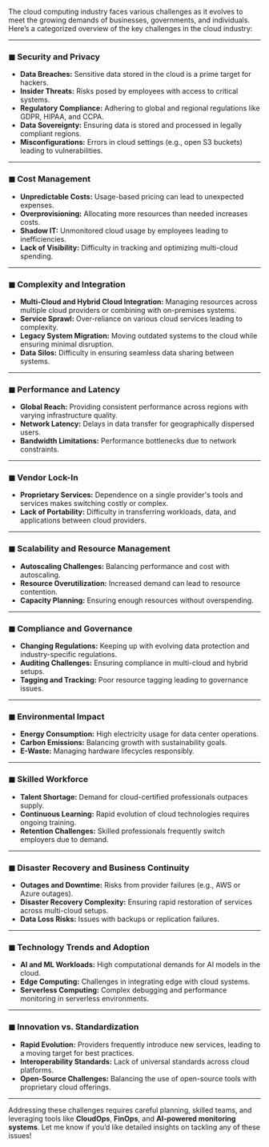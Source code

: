 The cloud computing industry faces various challenges as it evolves to meet the growing demands of businesses, governments, and individuals. Here’s a categorized overview of the key challenges in the cloud industry:

---

### ◼ **Security and Privacy**
- **Data Breaches:** Sensitive data stored in the cloud is a prime target for hackers.
- **Insider Threats:** Risks posed by employees with access to critical systems.
- **Regulatory Compliance:** Adhering to global and regional regulations like GDPR, HIPAA, and CCPA.
- **Data Sovereignty:** Ensuring data is stored and processed in legally compliant regions.
- **Misconfigurations:** Errors in cloud settings (e.g., open S3 buckets) leading to vulnerabilities.

---

### ◼ **Cost Management**
- **Unpredictable Costs:** Usage-based pricing can lead to unexpected expenses.
- **Overprovisioning:** Allocating more resources than needed increases costs.
- **Shadow IT:** Unmonitored cloud usage by employees leading to inefficiencies.
- **Lack of Visibility:** Difficulty in tracking and optimizing multi-cloud spending.

---

### ◼ **Complexity and Integration**
- **Multi-Cloud and Hybrid Cloud Integration:** Managing resources across multiple cloud providers or combining with on-premises systems.
- **Service Sprawl:** Over-reliance on various cloud services leading to complexity.
- **Legacy System Migration:** Moving outdated systems to the cloud while ensuring minimal disruption.
- **Data Silos:** Difficulty in ensuring seamless data sharing between systems.

---

### ◼ **Performance and Latency**
- **Global Reach:** Providing consistent performance across regions with varying infrastructure quality.
- **Network Latency:** Delays in data transfer for geographically dispersed users.
- **Bandwidth Limitations:** Performance bottlenecks due to network constraints.

---

### ◼ **Vendor Lock-In**
- **Proprietary Services:** Dependence on a single provider's tools and services makes switching costly or complex.
- **Lack of Portability:** Difficulty in transferring workloads, data, and applications between cloud providers.

---

### ◼ **Scalability and Resource Management**
- **Autoscaling Challenges:** Balancing performance and cost with autoscaling.
- **Resource Overutilization:** Increased demand can lead to resource contention.
- **Capacity Planning:** Ensuring enough resources without overspending.

---

### ◼ **Compliance and Governance**
- **Changing Regulations:** Keeping up with evolving data protection and industry-specific regulations.
- **Auditing Challenges:** Ensuring compliance in multi-cloud and hybrid setups.
- **Tagging and Tracking:** Poor resource tagging leading to governance issues.

---

### ◼ **Environmental Impact**
- **Energy Consumption:** High electricity usage for data center operations.
- **Carbon Emissions:** Balancing growth with sustainability goals.
- **E-Waste:** Managing hardware lifecycles responsibly.

---

### ◼ **Skilled Workforce**
- **Talent Shortage:** Demand for cloud-certified professionals outpaces supply.
- **Continuous Learning:** Rapid evolution of cloud technologies requires ongoing training.
- **Retention Challenges:** Skilled professionals frequently switch employers due to demand.

---

### ◼ **Disaster Recovery and Business Continuity**
- **Outages and Downtime:** Risks from provider failures (e.g., AWS or Azure outages).
- **Disaster Recovery Complexity:** Ensuring rapid restoration of services across multi-cloud setups.
- **Data Loss Risks:** Issues with backups or replication failures.

---

### ◼ **Technology Trends and Adoption**
- **AI and ML Workloads:** High computational demands for AI models in the cloud.
- **Edge Computing:** Challenges in integrating edge with cloud systems.
- **Serverless Computing:** Complex debugging and performance monitoring in serverless environments.

---

### ◼ **Innovation vs. Standardization**
- **Rapid Evolution:** Providers frequently introduce new services, leading to a moving target for best practices.
- **Interoperability Standards:** Lack of universal standards across cloud platforms.
- **Open-Source Challenges:** Balancing the use of open-source tools with proprietary cloud offerings.

---

Addressing these challenges requires careful planning, skilled teams, and leveraging tools like **CloudOps**, **FinOps**, and **AI-powered monitoring systems**. Let me know if you’d like detailed insights on tackling any of these issues!
